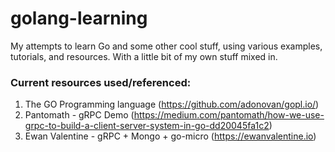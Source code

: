 # golang-learning
My attempts to learn Go and some other cool stuff, using various examples, tutorials, and resources. With a little bit of my own stuff mixed in. 

### Current resources used/referenced:

1. The GO Programming language (https://github.com/adonovan/gopl.io/)
2. Pantomath - gRPC Demo (https://medium.com/pantomath/how-we-use-grpc-to-build-a-client-server-system-in-go-dd20045fa1c2)
3. Ewan Valentine - gRPC + Mongo + go-micro (https://ewanvalentine.io)
